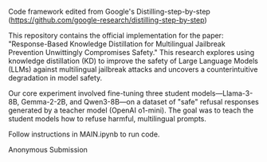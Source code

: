 Code framework edited from Google's Distilling-step-by-step (https://github.com/google-research/distilling-step-by-step)

This repository contains the official implementation for the paper: "Response-Based Knowledge Distillation for Multilingual Jailbreak Prevention Unwittingly Compromises Safety." This research explores using knowledge distillation (KD) to improve the safety of Large Language Models (LLMs) against multilingual jailbreak attacks and uncovers a counterintuitive degradation in model safety.

Our core experiment involved fine-tuning three student models—Llama-3-8B, Gemma-2-2B, and Qwen3-8B—on a dataset of "safe" refusal responses generated by a teacher model (OpenAI o1-mini). The goal was to teach the student models how to refuse harmful, multilingual prompts.

Follow instructions in MAIN.ipynb to run code.

Anonymous Submission
